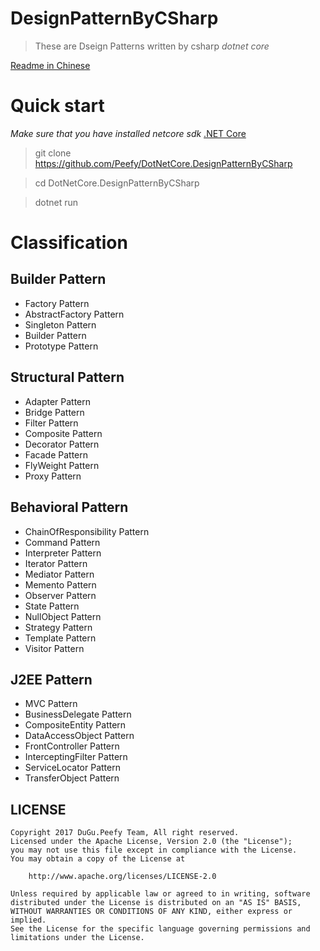 # DesignPatternByCSharp
>These are Dseign Patterns written by csharp *dotnet core*

[Readme in Chinese](https://github.com/Peefy/DotNetCore.DesignPatternByCSharp/blob/master/README%20-%20zh.md)

# Quick start

*Make sure that you have installed netcore sdk* [.NET Core](https://dotnet.github.io/)

>git clone https://github.com/Peefy/DotNetCore.DesignPatternByCSharp

>cd DotNetCore.DesignPatternByCSharp

>dotnet run

# Classification

## Builder Pattern

* Factory Pattern
* AbstractFactory Pattern
* Singleton Pattern
* Builder Pattern
* Prototype Pattern

## Structural Pattern

* Adapter Pattern
* Bridge Pattern
* Filter Pattern
* Composite Pattern
* Decorator Pattern
* Facade Pattern
* FlyWeight Pattern
* Proxy Pattern

## Behavioral Pattern

* ChainOfResponsibility Pattern
* Command Pattern
* Interpreter Pattern
* Iterator Pattern
* Mediator Pattern
* Memento Pattern
* Observer Pattern
* State Pattern 
* NullObject Pattern
* Strategy Pattern
* Template Pattern
* Visitor Pattern

## J2EE Pattern

* MVC Pattern
* BusinessDelegate Pattern
* CompositeEntity Pattern
* DataAccessObject Pattern
* FrontController Pattern
* InterceptingFilter Pattern
* ServiceLocator Pattern
* TransferObject Pattern

## LICENSE

```
Copyright 2017 DuGu.Peefy Team, All right reserved.
Licensed under the Apache License, Version 2.0 (the "License");
you may not use this file except in compliance with the License.
You may obtain a copy of the License at

    http://www.apache.org/licenses/LICENSE-2.0

Unless required by applicable law or agreed to in writing, software
distributed under the License is distributed on an "AS IS" BASIS,
WITHOUT WARRANTIES OR CONDITIONS OF ANY KIND, either express or implied.
See the License for the specific language governing permissions and
limitations under the License.
```